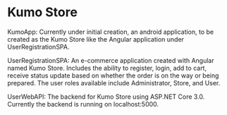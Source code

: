 # Kumo Store

KumoApp: Currently under initial creation, an android application, to be created as the Kumo Store 
like the Angular application under UserRegistrationSPA.

UserRegistrationSPA: An e-commerce application created with Angular named Kumo Store. Includes the
ability to register, login, add to cart, receive status update based on whether the order is 
on the way or being prepared. The user roles available include Administrator, Store, and User.

UserWebAPI: The backend for Kumo Store using ASP.NET Core 3.0. Currently the backend is running on
localhost:5000.



